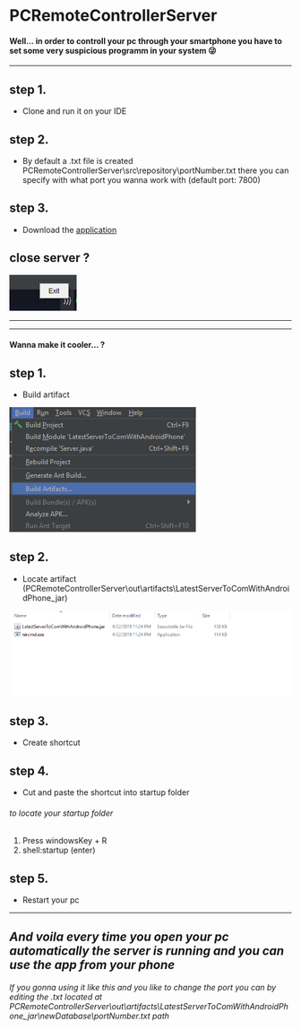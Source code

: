 # PCRemoteControllerServer
<h4> Well... in order to controll your pc through your smartphone you have to set some very suspicious programm in your system  😜 </h4> 

___

## step 1.
- Clone and run it on your IDE

## step 2.
- By default a .txt file is created PCRemoteControllerServer\src\repository\portNumber.txt
there you can specify with what port you wanna work with (default port: 7800)

## step 3.
- Download the [application](https://github.com/AimiKass/PCRemoteController) 

## close server ?

![alt text](https://github.com/AimiKass/PCRemoteControllerServer/blob/master/photos/readMePhotos/exitServer.png "Close Server")

___
___
#### Wanna make it cooler... ?


## step 1.
- Build artifact


![alt text](https://github.com/AimiKass/PCRemoteControllerServer/blob/master/photos/readMePhotos/buildArtifact.png "build artifact")



## step 2.
- Locate artifact (PCRemoteControllerServer\out\artifacts\LatestServerToComWithAndroidPhone_jar)

![alt text](https://github.com/AimiKass/PCRemoteControllerServer/blob/master/photos/readMePhotos/locateArtifact.png "locate artifact")


## step 3.
- Create  shortcut

## step 4.
- Cut and paste the shortcut into startup folder

###### to locate your startup folder 
1. Press windowsKey + R 
2. shell:startup (enter)

## step 5.
- Restart your pc 

---
*And voila every time you open your pc automatically the server is running and you can use the app from your phone*
---

###### If you gonna using it like this and you like to change the port you can by editing the .txt located at PCRemoteControllerServer\out\artifacts\LatestServerToComWithAndroidPhone_jar\newDatabase\portNumber.txt path


